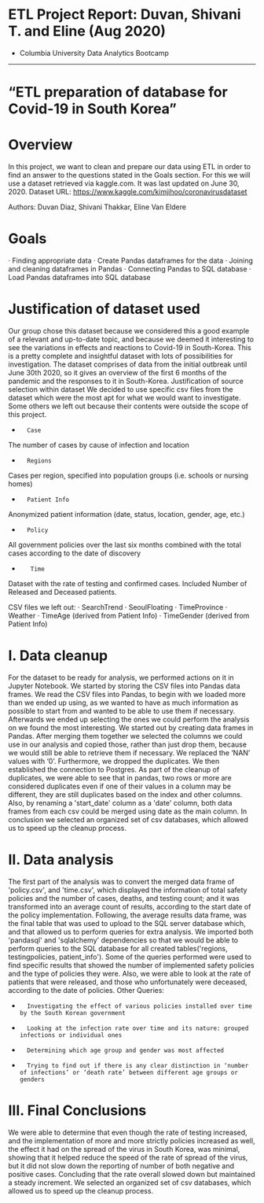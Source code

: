 # ETL Project Report: Duvan, Shivani T. and Eline (Aug 2020) 
- Columbia University Data Analytics Bootcamp
-------------------------------------------------------------

# “ETL preparation of database for Covid-19 in South Korea”

# Overview
In this project, we want to clean and prepare our data using ETL in order to find an answer to the questions stated in the Goals section. For this we will use a dataset retrieved via kaggle.com.
It was last updated on June 30, 2020.
Dataset URL: https://www.kaggle.com/kimjihoo/coronavirusdataset

Authors: Duvan Diaz, Shivani Thakkar, Eline Van Eldere

# Goals
·       Finding appropriate data
·       Create Pandas dataframes for the data
·       Joining and cleaning dataframes in Pandas
·       Connecting Pandas to SQL database
·       Load Pandas dataframes into SQL database


# Justification of dataset used
Our group chose this dataset because we considered this a good example of a relevant and up-to-date topic, and because we deemed it interesting to see the variations in effects and reactions to Covid-19 in South-Korea. This is a pretty complete and insightful dataset with lots of possibilities for investigation.
The dataset comprises of data from the initial outbreak until June 30th 2020, so it gives an overview of the first 6 months of the pandemic and the responses to it in South-Korea.
Justification of source selection within dataset
We decided to use specific csv files from the dataset which were the most apt for what we would want to investigate. Some others we left out because their contents were outside the scope of this project.


*       Case
The number of cases by cause of infection and location
*       Regions
Cases per region, specified into population groups (i.e. schools or nursing homes)
*       Patient Info
Anonymized patient information (date, status, location, gender, age, etc.)
*       Policy
All government policies over the last six months combined with the total cases according to the date of discovery
*        Time
Dataset with the rate of testing and confirmed cases. Included Number of Released and Deceased patients. 

CSV files we left out:
·       SearchTrend
·       SeoulFloating
·       TimeProvince
·       Weather
·       TimeAge (derived from Patient Info)
·       TimeGender (derived from Patient Info)


#    I.         Data cleanup
For the dataset to be ready for analysis, we performed actions on it in Jupyter Notebook. We started by storing the CSV files into Pandas data frames.
We read the CSV files into Pandas, to begin with we loaded more than we ended up using, as we wanted to have as much information as possible to start from and wanted to be able to use them if necessary. Afterwards we ended up selecting the ones we could perform the analysis on we found the most interesting.
We started out by creating data frames in Pandas. After merging them together we selected the columns we could use in our analysis and copied those, rather than just drop them, because we would still be able to retrieve them if necessary. We replaced the ‘NAN’ values with ‘0’. Furthermore, we dropped the duplicates. We then established the connection to Postgres.
As part of the cleanup of duplicates, we were able to see that in pandas, two rows or more are considered duplicates even if one of their values in a column may be different, they are still duplicates based on the index and other columns.
Also, by renaming a 'start_date' column as a 'date' column, both data frames from each csv could be merged using date as the main column.
In conclusion we selected an organized set of csv databases, which allowed us to speed up the cleanup process.


#  II.         Data analysis

  The first part of the analysis was to convert the merged data frame of 'policy.csv', and 'time.csv', which displayed the information of total safety policies and the number of cases, deaths, and testing count; and it was transformed into an average count of results, according to the start date of the policy implementation. Following, the average results data frame, was the final table that was used to upload to the SQL server database which, and that allowed us to perform queries for extra analysis. We imported both 'pandasql' and 'sqlalchemy' dependencies so that we would be able to perform queries to the SQL database for all created tables('regions, testingpolicies, patient_info'). Some of the queries performed were used to find specific results that showed the number of implemented safety policies and the type of policies they were. Also, we were able to look at the rate of patients that were released, and those who unfortunately were deceased, according to the date of policies.
Other Queries:
-       Investigating the effect of various policies installed over time by the South Korean government
-       Looking at the infection rate over time and its nature: grouped infections or individual ones
-       Determining which age group and gender was most affected
-       Trying to find out if there is any clear distinction in ‘number of infections’ or ‘death rate’ between different age groups or genders
  
        
# III.         Final Conclusions

We were able to determine that even though the rate of testing increased, and the implementation of more and more strictly policies increased as well, the effect it had on the spread of the virus in South Korea, was minimal, showing that it helped reduce the speed of the rate of spread of the virus, but it did not slow down the reporting of number of both negative and positive cases. Concluding that the rate overall slowed down but maintained a steady increment. We selected an organized set of csv databases, which allowed us to speed up the cleanup process.
